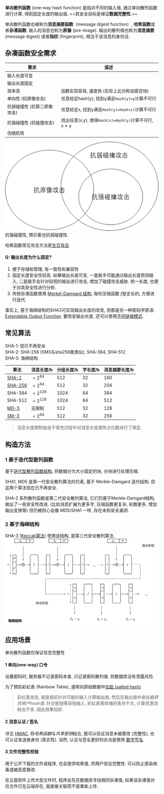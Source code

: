 **单向散列函数** (one-way hash function) 是指对不同的输入值, 通过单向散列函数进行计算, 得到固定长度的输出值. ==其安全目标是保证**数据完整性**.==

单向散列函数也被称为**消息摘要函数**（message digest function）, **哈希函数**或者**杂凑函数**. 输入的消息也称为**原像** (pre-image). 输出的散列值也称为**消息摘要** (message digest) 或者**指纹** (fingerprint), 相当于该消息的身份证.


## 杂凑函数安全需求

| 需求                        | 描述                                                       |
| --------------------------- | ---------------------------------------------------------- |
| 输入长度可变                |                                                            |
| 输出长度固定                |                                                            |
| 效率高                      | 函数实现容易, 速度快 (实际上比对称加密还快)                |
| 单向性 (抗原像攻击)         | 任意给定hash(y), 找到y满足`Hash(y)=y`计算不可行                  |
| 抗弱碰撞性 (抗第二原像攻击) | 任意给定x, 找到y满足`Hash(y)=Hash(x)`计算不可行 |
| 抗强碰撞性 (抗碰撞攻击)   | 找出任意(x,y), 使得`Hash(x)=Hash(y)`计算不可行, $x\neq y$         |
| 伪随机性                    |                                                            |

![|350](../../attach/Pasted%20image%2020230514161907.png)  
抗强碰撞性, 预示着也抗弱碰撞性.

哈希函数常见攻击方法是[生日攻击](生日攻击.md)

#### Q: 输出长度为什么固定?

1. 便于存储和管理, 有一致性和兼容性
2. 固定长度安全性较高. 如果输出长度可变, 一是敌手可能通过输出长度预测输入; 二是敌手会针对较短的输出进行攻击, 增加了碰撞攻击威胁. 统一长度, 也便于对其安全性进行分析.
3. 传统杂凑函数使用 [Merkel-Damgard 结构](迭代型散列函数.md), 每轮压缩函数 $f$是定长的, 方便进行迭代.

事实上, 基于海绵结构的SHA3可实现输出长度的改变, 但那是另一种密码学原语: [Extendable Output Function](https://crypto.stackexchange.com/questions/54248/what-is-an-extendable-output-function). 要改变输出长度, 还可以使用[不同链接模式](../分组密码/链接模式.md).

## 常见算法

SHA-1: 现已不再安全  
SHA-2: SHA-256 (SM3与sha256极类似), SHA-384, SHA-512  
SHA-3: 海绵结构

| 算法    | 消息长度/b | 分组长度/b | 字长度/b | 消息摘要长度/b |
| ------- | ---------- | ---------- | -------- | -------------- |
| [SHA-1](SHA-1.md)   | $<2^{64}$  | 512        | 32       | 160            |
| [SHA-256](SHA-256.md) | $<2^{64}$  | 512        | 32       | 256            |
| SHA-384 | $<2^{128}$ | 1024       | 64       | 384            |
| SHA-512 | $<2^{128}$ | 1024       | 64       | 512            |
|  [MD-5](MD-5.md)    | 无限制     | 512        | 32       | 128            |
|  [SM-3](SM-3.md)    | $<2^{64}$  | 512        | 32       | 256               |

> 消息长度限制是由于填充过程中对消息长度值所占位数进行了限定.

## 构造方法

### 1 基于迭代型散列函数

基于[迭代型散列函数结构](迭代型散列函数.md), 将数据分为大小固定的块, 分块进行处理压缩.

SHA1, MD5 是第一代安全散列算法的代表, 基于 Merkle-Damgard 迭代结构. 但这两个算法现在已不再安全.

SHA-2 系列散列函数是第二代安全散列算法, 它们仍基于Merkle-Damgard结构, 做出了一些安全性改进. (比如消息扩展为更多字, 压缩函数更复杂, 轮数更多, 增加输出变换等) 但仍被担心会像 MD5/SHA1 一样, 存在未知安全漏洞.

### 2 基于海绵结构

SHA-3 ([Keccak算法](https://keccak.team/files/CSF-0.1.pdf)) 使用该结构, 是第三代安全散列算法.
![](../../attach/Pasted%20image%2020230524160144.png)

## 应用场景

单向散列函数仅保证信息完整性

#### 1 单向(one-way) 口令

设置密码时, 服务器不记录密码本身, 只记录密码散列值. 则数据库没有泄露风险.

为了预防彩虹表 (Rainbow Table), 通常向原始数据中[加盐 (salted hash)](消息认证码/MAC.md)

> 彩虹表攻击, 就是提前针对可能的输入计算输出值, 然后在输出值中查找*截获的用户hash值*.  针对密钥等简短输入, 彩虹表需存储的表并不大, 计算资源消耗也不多, 因此效果较好.

#### 2 消息认证 / 签名

详见 [HMAC](消息认证码/HMAC.md), 将*哈希函数*与*共享密钥*结合, 既可以验证消息未被篡改 (完整性), 也可认证发送者身份 (真实性). 当然, 认证与签名更好的办法是使用 [数字签名](../公钥密码/数字签名.md)

#### 3 文件完整性校验

用于公开下载的文件或程序, 也会提供哈希值, 供用户验证完整性. 可以防止感染病毒或被恶意篡改.

在云盘软件上传大型文件时, 程序会先在数据库寻找相同杂凑值, 如果该杂凑值对应文件已在云端存在, 就直接关联而不是重新上传.


